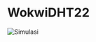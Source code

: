 # WokwiDHT22
![Simulasi](https://github.com/SmightyX/WokwiDHT22/assets/93090100/1808b434-2909-4e1b-bb0d-eae313f37b68)
